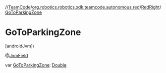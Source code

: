 //[TeamCode](../../../index.md)/[org.robotics.robotics.xdk.teamcode.autonomous.red](../index.md)/[RedRight](index.md)/[GoToParkingZone](-go-to-parking-zone.md)

# GoToParkingZone

[androidJvm]\

@[JvmField](https://kotlinlang.org/api/latest/jvm/stdlib/kotlin.jvm/-jvm-field/index.html)

var [GoToParkingZone](-go-to-parking-zone.md): [Double](https://kotlinlang.org/api/latest/jvm/stdlib/kotlin/-double/index.html)
